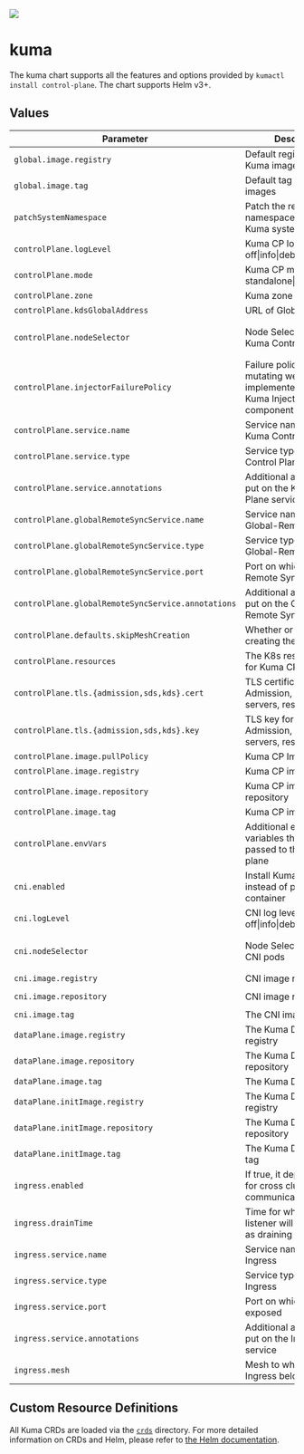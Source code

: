 [![][kuma-logo]][kuma-url]

# kuma

The kuma chart supports all the features and options provided by `kumactl install control-plane`.
The chart supports Helm v3+.

## Values

| Parameter                                          | Description                                                                       | Default                              |
|---------------------------------------------       |-----------------------------------------------------------------------------------|--------------------------------------|
| `global.image.registry`                            | Default registry for all Kuma images                                              | `kong-docker-kuma-docker.bintray.io` |
| `global.image.tag`                                 | Default tag for all Kuma images                                                   | nil, defaults to Chart.AppVersion    |
| `patchSystemNamespace`                             | Patch the release namespace with the Kuma system label                            | `true`                               |
| `controlPlane.logLevel`                            | Kuma CP log level: one of off\|info\|debug                                        | `info`                               |
| `controlPlane.mode`                                | Kuma CP modes: one of standalone\|remote\|global                                  | `standalone`                         |
| `controlPlane.zone`                                | Kuma zone name                                                                    | nil                                  |
| `controlPlane.kdsGlobalAddress`                    | URL of Global Kuma CP                                                             |                                      |
| `controlPlane.nodeSelector`                        | Node Selector for the Kuma Control Plane pods                                     | `{ kubernetes.io/os: linux, kubernetes.io/arch: amd64 }` |
| `controlPlane.injectorFailurePolicy`               | Failure policy of the mutating webhook implemented by the Kuma Injector component | `Ignore`                             |
| `controlPlane.service.name`                        | Service name of the Kuma Control Plane                                            | nil                                  |
| `controlPlane.service.type`                        | Service type of the Kuma Control Plane                                            | ClusterIP                            |
| `controlPlane.service.annotations`                 | Additional annotations to put on the Kuma Control Plane service                   | {}                                   |
| `controlPlane.globalRemoteSyncService.name`        | Service name of the Global-Remote Sync                                            | nil                                  |
| `controlPlane.globalRemoteSyncService.type`        | Service type of the Global-Remote Sync                                            | LoadBalancer                         |
| `controlPlane.globalRemoteSyncService.port`        | Port on which Global-Remote Sync is exposed                                       | 5685                                 |
| `controlPlane.globalRemoteSyncService.annotations` | Additional annotations to put on the Global-Remote Sync service                   | {}                                   |
| `controlPlane.defaults.skipMeshCreation`           | Whether or not to skip creating the default Mesh                                  | `true`                               |
| `controlPlane.resources`                           | The K8s resources spec for Kuma CP                                                | nil, differs based on mode           |
| `controlPlane.tls.{admission,sds,kds}.cert`        | TLS certificate for the Admission, SDS, and KDS servers, respectively             | nil, generated and self-signed       |
| `controlPlane.tls.{admission,sds,kds}.key`         | TLS key for the Admission, SDS, and KDS servers, respectively                     | nil, generated and self-signed       |
| `controlPlane.image.pullPolicy`                    | Kuma CP ImagePullPolicy                                                           | `IfNotPresent`                       |
| `controlPlane.image.registry`                      | Kuma CP image registry                                                            | nil, uses global                     |
| `controlPlane.image.repository`                    | Kuma CP image repository                                                          | `kuma-cp`                            |
| `controlPlane.image.tag`                           | Kuma CP image tag                                                                 | nil, uses global                     |
| `controlPlane.envVars`                             | Additional environment variables that will be passed to the control plane         | {}                                   | 
| `cni.enabled`                                      | Install Kuma with CNI instead of proxy init container                             | `false`                              |
| `cni.logLevel`                                     | CNI log level: one of off\|info\|debug                                            | `info`                               |
| `cni.nodeSelector`                                 | Node Selector for the CNI pods                                                    | `{ kubernetes.io/os: linux, kubernetes.io/arch: amd64 }` |
| `cni.image.registry`                               | CNI image registry                                                                | `docker.io`                          |
| `cni.image.repository`                             | CNI image repository                                                              | `lobkovilya/install-cni`             |
| `cni.image.tag`                                    | The CNI image tag                                                                 | `0.0.2`                              |
| `dataPlane.image.registry`                         | The Kuma DP image registry                                                        | nil, uses global                     |
| `dataPlane.image.repository`                       | The Kuma DP image repository                                                      | `kuma-cp`                            |
| `dataPlane.image.tag`                              | The Kuma DP image tag                                                             | nil, uses global                     |
| `dataPlane.initImage.registry`                     | The Kuma DP init image registry                                                   | nil, uses global                     |
| `dataPlane.initImage.repository`                   | The Kuma DP init image repository                                                 | `kuma-init`                          |
| `dataPlane.initImage.tag`                          | The Kuma DP init image tag                                                        | nil, uses global                     |
| `ingress.enabled`                                  | If true, it deploys Ingress for cross cluster communication                       | false                                |
| `ingress.drainTime`                                | Time for which old listener will still be active as draining                      | 30s                                  |
| `ingress.service.name`                             | Service name of the Ingress                                                       | nil                                  |
| `ingress.service.type`                             | Service type of the Ingress                                                       | LoadBalancer                         |
| `ingress.service.port`                             | Port on which Ingress is exposed                                                  | 10001                                |
| `ingress.service.annotations`                      | Additional annotations to put on the Ingress service                              | {}                                   |
| `ingress.mesh`                                     | Mesh to which Dataplane Ingress belongs to                                        | default                              |

## Custom Resource Definitions

All Kuma CRDs are loaded via the [`crds`](crds) directory. For more detailed information on CRDs and Helm,
please refer to [the Helm documentation][helm-crd].


[kuma-url]: https://kuma.io/
[kuma-logo]: https://kuma-public-assets.s3.amazonaws.com/kuma-logo-v2.png
[helm-crd]: https://helm.sh/docs/chart_best_practices/custom_resource_definitions/

